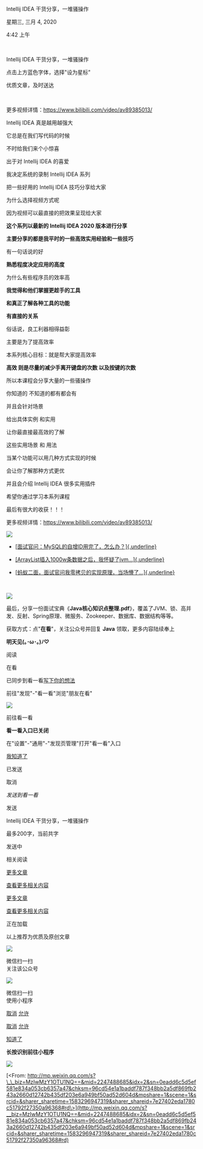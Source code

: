 Intellij IDEA 干货分享，一堆骚操作

星期三, 三月 4, 2020

4:42 上午

 

Intellij IDEA 干货分享，一堆骚操作

点击上方蓝色字体，选择"设为星标"

优质文章，及时送达

 

更多视频详情：https://www.bilibili.com/video/av89385013/

Intellij IDEA 真是越用越强大

它总是在我们写代码的时候

不时给我们来个小惊喜

出于对 Intellij IDEA 的喜爱

我决定系统的录制 Intellij IDEA 系列

把一些好用的 Intellij IDEA 技巧分享给大家

为什么选择视频方式呢

因为视频可以最直接的把效果呈现给大家

**这个系列以最新的 Intellij IDEA 2020 版本进行分享**

**主要分享的都是我平时的一些高效实用经验和一些技巧**

有一句话说的好

**熟悉程度决定应用的高度**

为什么有些程序员的效率高

**我觉得和他们掌握更趁手的工具**

**和真正了解各种工具的功能**

**有直接的关系**

俗话说，良工利器相得益彰

主要是为了提高效率

本系列核心目标：就是帮大家提高效率

**高效 则是尽量的减少手离开键盘的次数 以及按键的次数**

所以本课程会分享大量的一些骚操作

你知道的 不知道的都有都会有

并且会针对场景

给出具体实例 和实用

让你最直接最高效的了解

这些实用场景 和 用法

当某个功能可以用几种方式实现的时候

会让你了解那种方式更优

并且会介绍 Intellij IDEA 很多实用插件

希望你通过学习本系列课程

最后有很大的收获！！！

更多视频详情：https://www.bilibili.com/video/av89385013/

![](032_Intellij_IDEA_干货分享，一堆骚操作_000.png)

-   [[面试官问：MySQL的自增ID用完了，怎么办？]{.underline}](http://mp.weixin.qq.com/s?__biz=MzIwMzY1OTU1NQ==&mid=2247487265&idx=1&sn=46029e2d4c630635fd7636141dd90d23&chksm=96cd4f6da1bac67bdf31d2f346e782b00e57a14615f2ea55b2bfbf174643ca76c5d8432240ab&scene=21#wechat_redirect)

-   [[ArrayList插入1000w条数据之后，我怀疑了jvm\...]{.underline}](http://mp.weixin.qq.com/s?__biz=MzIwMzY1OTU1NQ==&mid=2247487445&idx=1&sn=2f83d55dcedb359f7df01ac4ca0dc3c2&chksm=96cd4f99a1bac68f1d55e27495b62a8f5d280f32a0c5530402a9842806aed64a961c0b3663c7&scene=21#wechat_redirect)

-   [[蚂蚁二面，面试官问我零拷贝的实现原理，当场懵了...]{.underline}](http://mp.weixin.qq.com/s?__biz=MzIwMzY1OTU1NQ==&mid=2247487562&idx=1&sn=acf69453e7540215cbda381d6402609b&chksm=96cd5006a1bad9104de9c521f1e2ac03dc6c16e6b7b8b561b645dde7d45b88777c0701ad9ac0&scene=21#wechat_redirect)

 

![](032_Intellij_IDEA_干货分享，一堆骚操作_001.png)

最后，分享一份面试宝典《**Java核心知识点整理.pdf**》，覆盖了JVM、锁、高并发、反射、Spring原理、微服务、Zookeeper、数据库、数据结构等等。

获取方式：点"**在看**"，关注公众号并回复 **Java** 领取，更多内容陆续奉上

**明天见(｡･ω･｡)ﾉ♡**

阅读

在看

已同步到看一看[写下你的想法](javascript:;)

前往"发现"-"看一看"浏览"朋友在看"

![](032_Intellij_IDEA_干货分享，一堆骚操作_002.png)

前往看一看

**看一看入口已关闭**

在"设置"-"通用"-"发现页管理"打开"看一看"入口

[我知道了](javascript:;)

已发送

取消

*发送到看一看*

发送

Intellij IDEA 干货分享，一堆骚操作

最多200字，当前共字

发送中

相关阅读

[更多文章](javascript:;)

[查看更多相关内容](javascript:;)

[更多文章](javascript:;)

[查看更多相关内容](javascript:;)

正在加载

以上推荐为优质及原创文章

![](032_Intellij_IDEA_干货分享，一堆骚操作_003.png)

微信扫一扫\
关注该公众号

![](032_Intellij_IDEA_干货分享，一堆骚操作_003.png)

微信扫一扫\
使用小程序

[取消](javascript:void(0);) [允许](javascript:void(0);)

[取消](javascript:void(0);) [允许](javascript:void(0);)

[知道了](javascript:;)

**长按识别前往小程序**

![](032_Intellij_IDEA_干货分享，一堆骚操作_004.png)

[\<From: http://mp.weixin.qq.com/s?\_\_biz=MzIwMzY1OTU1NQ==&mid=2247488685&idx=2&sn=0eadd6c5d5ef581e834a053cb6357a47&chksm=96cd54e1a1baddf787f348bb2a5df869fb243a2660d12742b435df203e6a949bf50ad52d604d&mpshare=1&scene=1&srcid=&sharer_sharetime=1583296947319&sharer_shareid=7e27402eda1780c51792f27350a96368#rd\>](http://mp.weixin.qq.com/s?__biz=MzIwMzY1OTU1NQ==&mid=2247488685&idx=2&sn=0eadd6c5d5ef581e834a053cb6357a47&chksm=96cd54e1a1baddf787f348bb2a5df869fb243a2660d12742b435df203e6a949bf50ad52d604d&mpshare=1&scene=1&srcid=&sharer_sharetime=1583296947319&sharer_shareid=7e27402eda1780c51792f27350a96368#rd)
